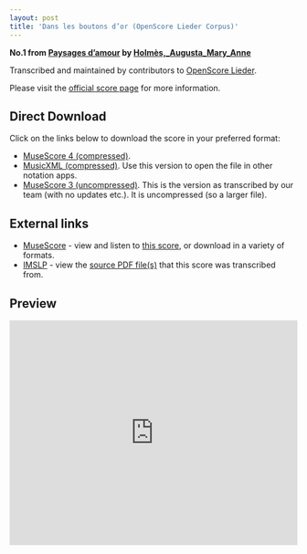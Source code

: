 ```yaml
---
layout: post
title: 'Dans les boutons d’or (OpenScore Lieder Corpus)'
---
```


__No.1 from [Paysages d’amour](https://fourscoreandmore.org/openscore/lieder/Holmès,_Augusta_Mary_Anne/Paysages_d’amour/) by [Holmès,_Augusta_Mary_Anne](https://fourscoreandmore.org/openscore/lieder/Holmès,_Augusta_Mary_Anne)__

Transcribed and maintained by contributors to [OpenScore Lieder].

Please visit the [official score page] for more information.

[official score page]: https://musescore.com/openscore-lieder-corpus/scores/5995356
[OpenScore Lieder]: https://musescore.com/openscore-lieder-corpus

## Direct Download

Click on the links below to download the score in your preferred format:
- [MuseScore 4 (compressed)](https://github.com/openscore/lieder/blob/main/scores/Holmès,_Augusta_Mary_Anne/Paysages_d’amour/1_Dans_les_boutons_d’or/lc5995356.mscz?raw=true).
- [MusicXML (compressed)](https://github.com/openscore/lieder/blob/main/scores/Holmès,_Augusta_Mary_Anne/Paysages_d’amour/1_Dans_les_boutons_d’or/lc5995356.mxl?raw=true). Use this version to open the file in other notation apps.
- [MuseScore 3 (uncompressed)](https://github.com/openscore/lieder/blob/main/scores/Holmès,_Augusta_Mary_Anne/Paysages_d’amour/1_Dans_les_boutons_d’or/lc5995356.mscx?raw=true). This is the version as transcribed by our team (with no updates etc.). It is uncompressed (so a larger file).

## External links

- [MuseScore] - view and listen to [this score][MuseScore], or download in a variety of formats.
- [IMSLP] - view the [source PDF file(s)][IMSLP] that this score was transcribed from.

[MuseScore]: https://musescore.com/score/5995356
[IMSLP]: https://imslp.org/wiki/Special:ReverseLookup/589001

## Preview

<iframe width="100%" height="394" src="https://musescore.com/openscore-lieder-corpus/scores/5995356/embed" frameborder="0" allowfullscreen allow="autoplay; fullscreen"></iframe>
